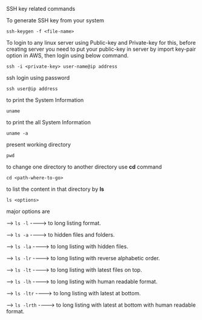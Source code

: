 SSH key related commands


To generate SSH key from your system 

```
ssh-keygen -f <file-name>
```
To login to any linux server using Public-key and Private-key for this, before creating server you need to put your public-key in server by import key-pair option in AWS, then login using below command.

```
ssh -i <private-key> user-name@ip address
```

ssh login using password 

```
ssh user@ip address  
```

to print the System Information
```
uname
```
to print the all System Information
```
uname -a
```
present working directory
```
pwd
```
to change one directory to another directory use **cd** command
```
cd <path-where-to-go>
```
to list the content in that directory by **ls**
```
ls <options>
```
major options are

--> ```ls -l```         ----> to long listing format.

--> ```ls -a```         ----> to hidden files and folders.

--> ```ls -la```        ----> to long listing with hidden files.

--> ```ls -lr```        ----> to long listing with reverse alphabetic order.

--> ```ls -lt```        ----> to long listing with latest files on top.

--> ```ls -lh```        ----> to long listing with human readable format.

--> ```ls -ltr```       ----> to long listing with latest at bottom.

--> ```ls -lrth```      ----> to long listing with latest at bottom with human readable format.

